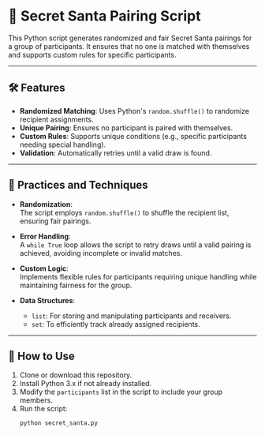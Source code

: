 # 🎄 Secret Santa Pairing Script  

This Python script generates randomized and fair Secret Santa pairings for a group of participants. It ensures that no one is matched with themselves and supports custom rules for specific participants.  

---

## 🛠 Features  

- **Randomized Matching**: Uses Python's `random.shuffle()` to randomize recipient assignments.  
- **Unique Pairing**: Ensures no participant is paired with themselves.  
- **Custom Rules**: Supports unique conditions (e.g., specific participants needing special handling).  
- **Validation**: Automatically retries until a valid draw is found.  

---

## 📜 Practices and Techniques  

- **Randomization**:  
  The script employs `random.shuffle()` to shuffle the recipient list, ensuring fair pairings.  

- **Error Handling**:  
  A `while True` loop allows the script to retry draws until a valid pairing is achieved, avoiding incomplete or invalid matches.  

- **Custom Logic**:  
  Implements flexible rules for participants requiring unique handling while maintaining fairness for the group.  

- **Data Structures**:  
  - `list`: For storing and manipulating participants and receivers.  
  - `set`: To efficiently track already assigned recipients.  

---

## 🔧 How to Use  

1. Clone or download this repository.  
2. Install Python 3.x if not already installed.  
3. Modify the `participants` list in the script to include your group members.  
4. Run the script:  
   ```bash
   python secret_santa.py

